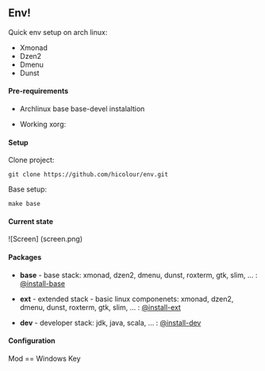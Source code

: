 ## Env! 

Quick env setup on arch linux:

* Xmonad 
* Dzen2 
* Dmenu 
* Dunst  


#### Pre-requirements

* Archlinux base base-devel instalaltion 

* Working xorg:
	

#### Setup

Clone project:

	git clone https://github.com/hicolour/env.git


Base setup: 

    make base



#### Current state


![Screen] (screen.png)


#### Packages

 * **base** - base stack: xmonad, dzen2, dmenu, dunst, roxterm, gtk, slim, ...   : [@install-base](.utils/install-base.sh)

 * **ext** - extended stack - basic linux componenets: xmonad, dzen2, dmenu, dunst, roxterm, gtk, slim, ...   : [@install-ext](.utils/install-ext.sh)

 * **dev** - developer stack: jdk, java, scala, ...   : [@install-dev](.utils/install-dev.sh)


#### Configuration

Mod == Windows Key


